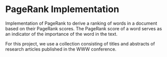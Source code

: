 # PageRank Implementation

Implementation of PageRank to derive a ranking of words in a document based on their PageRank scores. The PageRank score of a word serves as an indicator
of the importance of the word in the text.

For this project, we use a collection consisting of titles and abstracts of research articles published in the WWW conference.

